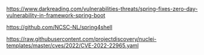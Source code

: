 https://www.darkreading.com/vulnerabilities-threats/spring-fixes-zero-day-vulnerability-in-framework-spring-boot

https://github.com/NCSC-NL/spring4shell

https://raw.githubusercontent.com/projectdiscovery/nuclei-templates/master/cves/2022/CVE-2022-22965.yaml